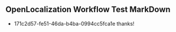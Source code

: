 ## OpenLocalization Workflow Test MarkDown
* 171c2d57-fe51-46da-b4ba-0994cc5fca1e thanks!

<!--HONumber=Aug16_HO3-->


